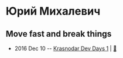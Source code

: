 # Юрий Михалевич

## Move fast and break things
- 2016 Dec 10 -- [Krasnodar Dev Days 1](https://www.youtube.com/watch?v=TJFub_qUuLA)  | [:notebook:](https://prezi.com/zahwjtnori03/move-fast-and-break-things-cdn/)  
